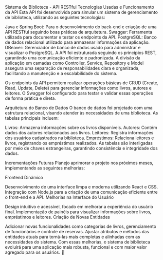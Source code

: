 Sistema de Biblioteca - API RESTful
Tecnologias Usadas e Funcionamento da API
Esta API foi desenvolvida para simular um sistema de gerenciamento de biblioteca, utilizando as seguintes tecnologias:

Java e Spring Boot: Para o desenvolvimento do back-end e criação de uma API RESTful seguindo boas práticas de arquitetura.
Swagger: Ferramenta utilizada para documentar e testar os endpoints da API.
PostgreSQL: Banco de dados relacional utilizado para armazenar informações da aplicação.
DBeaver: Gerenciador de banco de dados usado para administrar e visualizar o PostgreSQL.
A API foi estruturada seguindo os princípios REST, garantindo uma comunicação eficiente e padronizada. A divisão da aplicação em camadas como Controller, Service, Repository e Model assegura uma separação de responsabilidades clara e organizada, facilitando a manutenção e a escalabilidade do sistema.

Os endpoints da API permitem realizar operações básicas de CRUD (Create, Read, Update, Delete) para gerenciar informações como livros, autores e leitores. O Swagger foi configurado para testar e validar essas operações de forma prática e direta.

Arquitetura do Banco de Dados
O banco de dados foi projetado com uma estrutura relacional, visando atender às necessidades de uma biblioteca. As tabelas principais incluem:

Livros: Armazena informações sobre os livros disponíveis.
Autores: Contém dados dos autores relacionados aos livros.
Leitores: Registra informações dos usuários cadastrados na biblioteca.
Empréstimos: Relaciona leitores e livros, registrando os empréstimos realizados.
As tabelas são interligadas por meio de chaves estrangeiras, garantindo consistência e integridade dos dados.

Incrementações Futuras
Planejo aprimorar o projeto nos próximos meses, implementando as seguintes melhorias:

Frontend Dinâmico

Desenvolvimento de uma interface limpa e moderna utilizando React e CSS.
Integração com Node.js para a criação de uma comunicação eficiente entre o front-end e a API.
Melhorias na Interface do Usuário

Design intuitivo e acessível, focado em melhorar a experiência do usuário final.
Implementação de painéis para visualizar informações sobre livros, empréstimos e leitores.
Criação de Novas Entidades

Adicionar novas funcionalidades como categorias de livros, gerenciamento de funcionários e controle de reservas.
Ajustar atributos e métodos das entidades atuais para torná-las mais completas e alinhadas com as necessidades do sistema.
Com essas melhorias, o sistema de biblioteca evoluirá para uma aplicação mais robusta, funcional e com maior valor agregado para os usuários. 🚀
